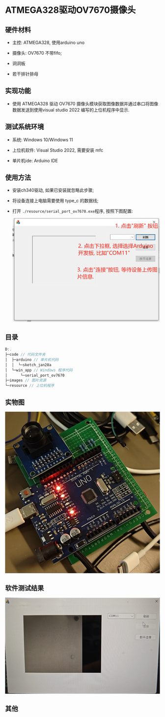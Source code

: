 # ATMEGA328驱动OV7670摄像头

## 硬件材料

- 主控: ATMEGA328, 使用arduino uno

- 摄像头: OV7670 不带fifo;

- 洞洞板

- 若干排针排母

## 实现功能

- 使用 ATMEGA328 驱动 OV7670 摄像头模块获取图像数据并通过串口将图像数据发送到使用visual studio 2022 编写的上位机程序中显示.

## 测试系统环境

- 系统: Windows 10/Windows 11

- 上位机软件: Visual Studio 2022, 需要安装 mfc

- 单片机ide: Arduino IDE

## 使用方法

- 安装ch340驱动, 如果已安装就忽略此步骤;

- 将设备连接上电脑需要使用 type_c 的数据线;

- 打开 `./resource/serial_port_ov7670.exe`程序, 按照下图配置:
  
  ![使用方法图](.\images\soft_man_page.png)

## 目录

```c
D:.
├─code // 代码文件夹
│  ├─arduino // 单片机代码
│  │  └─sketch_jan28a      
│  └─win_app // Windows 程序代码
│      └─serial_port_ov7670 
├─images // 图片资源
└─resource // 上位机程序
```

## 实物图

![实物图](.\images\device.png)

## 软件测试结果

![软件测试图](.\images\soft_test.png)

## 其他
